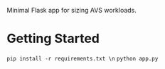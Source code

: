 Minimal Flask app for sizing AVS workloads.


# Getting Started
``pip install -r requirements.txt \n``
``python app.py``
